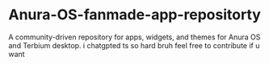 # Anura-OS-fanmade-app-repositorty
A community-driven repository for apps, widgets, and themes for Anura OS and Terbium desktop.
i chatgpted ts so hard bruh feel free to contribute if u want
